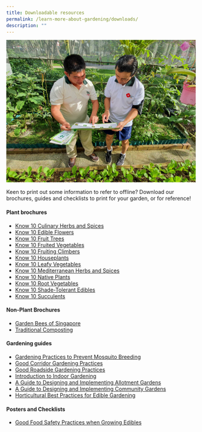 ```yaml
---
title: Downloadable resources
permalink: /learn-more-about-gardening/downloads/
description: ""
---
```

<img title="An NParks officer talking to a Community Gardener about gardening brochures. Photo by Jacqueline Chua." src="/images/Gardeners/Outreach%20(3).jpg">
<p>Keen to print out some information to refer to offline? Download our brochures, guides and checklists to print for your garden, or for reference!</p>
<h4>Plant brochures</h4>
<ul>
<li><a download="" href="/files/know%2010%20culinary%20herbs%20and%20spices.pdf">Know 10 Culinary Herbs and Spices</a></li>
	<li><a download="" href="/files/know%2010%20edible%20flowers.pdf">Know 10 Edible Flowers</a></li>
	<li><a download="" href="/files/know%2010%20fruit%20trees.pdf">Know 10 Fruit Trees</a></li>
				<li><a download="" href="/files/know%2010%20fruited%20vegetables.pdf">Know 10 Fruited Vegetables</a></li>
	<li><a download="" href="/files/know%2010%20fruiting%20climbers.pdf">Know 10 Fruiting Climbers</a></li>
		<li><a download="" href="/files/know%2010%20house%20plants.pdf">Know 10 Houseplants</a></li>
				<li><a download="" href="/files/know%2010%20leafy%20vegetables.pdf">Know 10 Leafy Vegetables</a></li>
		<li><a download="" href="/files/know%2010%20mediterranean%20herbs%20and%20spices.pdf">Know 10 Mediterranean Herbs and Spices</a></li>
	<li><a download="" href="/files/know%2010%20native%20plants.pdf">Know 10 Native Plants</a></li>
		<li><a download="" href="/files/know%2010%20root%20vegetables.pdf">Know 10 Root Vegetables</a></li>
		<li><a download="" href="/files/know%2010%20shade-tolerant%20edibles%20(readable).pdf">Know 10 Shade-Tolerant Edibles</a></li>	
	<li><a download="" href="/files/know%2010%20succulents.pdf">Know 10 Succulents</a></li>
	</ul>
	<h4>Non-Plant Brochures</h4>
	<ul>
				<li><a download="" href="/files/garden%20bees%20of%20singapore%20211110%20(rev%20b)%20digital.pdf">Garden Bees of Singapore</a></li>	
				<li><a download="" href="/files/traditional%20composting%20(readable).pdf">Traditional Composting</a></li>	
	</ul>
	<h4>Gardening guides</h4>
	<ul>
				<li><a download="" href="/files/gardening%20practices%20to%20prevent%20mosquito%20breeding%20(readable)-1.pdf">Gardening Practices to Prevent Mosquito Breeding</a></li>	
				<li><a download="" href="/files/good%20corridor%20gardening%20practices.pdf">Good Corridor Gardening Practices</a></li>		
				<li><a download="" href="/files/good%20roadside%20gardening%20practices.pdf">Good Roadside Gardening Practices</a></li>	
				<li><a download="" href="/files/introduction%20to%20indoor%20gardening.pdf">Introduction to Indoor Gardening</a></li>	
				<li><a download="" href="https://go.gov.sg/allotment-guide">A Guide to Designing and Implementing Allotment Gardens</a></li>	
				<li><a download="" href="https://go.gov.sg/community-garden-design">A Guide to Designing and Implementing Community Gardens</a></li>	
				<li><a download="" href="https://go.gov.sg/best-practices-edible-gardening">Horticultural Best Practices for Edible Gardening</a></li>	
	</ul>
	<h4>Posters and Checklists</h4>
	<ul>
	<li><a download="" href="/files/good%20food%20safety%20practices%20when%20growing%20edibles%20poster.pdf">Good Food Safety Practices when Growing Edibles</a></li>	</ul>